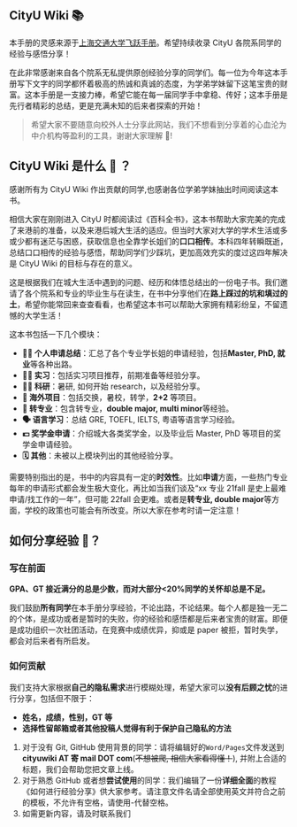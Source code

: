 ## CityU Wiki :books:

本手册的灵感来源于[上海交通大学飞跃手册](https://survivesjtu.github.io/SJTU-Application/#/)。希望持续收录 CityU 各院系同学的经验与感悟分享！

在此非常感谢来自各个院系无私提供原创经验分享的同学们。每一位为今年这本手册写下文字的同学都怀着极高的热诚和真诚的态度，为学弟学妹留下这笔宝贵的财富。这本手册是一支接力棒，希望它能在每一届同学手中拿稳、传好；这本手册是先行者精彩的总结，更是充满未知的后来者探索的开始！

> 希望大家不要随意向校外人士分享此网站，我们不想看到分享着的心血沦为中介机构等盈利的工具，谢谢大家理解 :pray:!

## CityU Wiki 是什么 :monocle_face: ？

感谢所有为 CityU Wiki 作出贡献的同学,也感谢各位学弟学妹抽出时间阅读这本书。

相信大家在刚刚进入 CityU 时都阅读过《百科全书》，这本书帮助大家完美的完成了来港前的准备，以及来港后城大生活的适应。但当时大家对大学的学术生活或多或少都有迷茫与困惑，获取信息也全靠学长姐们的**口口相传**。本科四年转瞬既逝，总结口口相传的经验与感悟，帮助同学们少踩坑，更加高效充实的度过这四年解决是 CityU Wiki 的目标与存在的意义。

这是根据我们在城大生活中遇到的问题、经历和体悟总结出的一份电子书。我们邀请了各个院系和专业的毕业生与在读生，在书中分享他们在**路上踩过的坑和填过的土**，希望你能常回来查查看看，也希望这本书可以帮助大家拥有精彩纷呈，不留遗憾的大学生活！

这本书包括一下几个模块：

- **:man_student: 个人申请总结**：汇总了各个专业学长姐的申请经验，包括**Master, PhD, 就业**等各种出路。
- **:man_health_worker: 实习**：包括实习项目推荐，前期准备等经验分享。
- **:scientist: 科研**：暑研, 如何开始 research，以及经验分享。
- **:ocean: 海外项目**：包括交换，暑校，转学，**2+2** 等项目。
- **:notebook: 转专业**：包含转专业，**double major, multi minor**等经验。
- **:speaking_head: 语言学习**：总结 GRE, TOEFL, IELTS, 粤语等语言学习经验。
- **:dollar: 奖学金申请**：介绍城大各类奖学金，以及毕业后 Master, PhD 等项目的奖学金申请经验。
- **:spiral_calendar: 其他**：未被以上模块列出的其他经验分享。

需要特别指出的是，书中的内容具有一定的**时效性**。比如**申请**方面，一些热门专业每年的申请形式都会发生极大变化，再比如当我们谈及“xx 专业 21fall 是史上最难申请/找工作的一年”，但可能 22fall 会更难。或者是**转专业, double major**等方面，学校的政策也可能会有所改变。所以大家在参考时请一定注意！

## 如何分享经验 :raised_back_of_hand:？

### 写在前面

**GPA、GT 接近满分的总是少数，而对大部分<20%同学的关怀却总是不足。**

我们鼓励**所有同学**在本手册分享经验，不论出路，不论结果。每个人都是独一无二的个体，是成功或者是暂时的失败，你的经验和感悟都是后来者宝贵的财富。即便是成功组织一次社团活动，在竞赛中成绩优异，抑或是 paper 被拒，暂时失学，都会对后来者有所启发。

### 如何贡献

我们支持大家根据**自己的隐私需求**进行模糊处理，希望大家可以**没有后顾之忧**的进行分享，包括但不限于：

- **姓名，成绩，性别，GT 等**
- **选择性留邮箱或者其他投稿人觉得有利于保护自己隐私的方法**

1. 对于没有 Git, GitHub 使用背景的同学：请将编辑好的`Word/Pages`文件发送到**cityuwiki AT 寄 mail DOT com**(~~不想被爬, 相信大家看得懂！~~), 并附上合适的标题，我们会帮助您把文章上线。
2. 对于熟悉 GitHub 或者想**尝试使用**的同学：我们编辑了一份**详细全面**的教程《如何进行经验分享》供大家参考。请注意文件名请全部使用英文并符合之前的模板，不允许有空格，请使用-代替空格。
3. 如需更新内容，请及时联系我们
